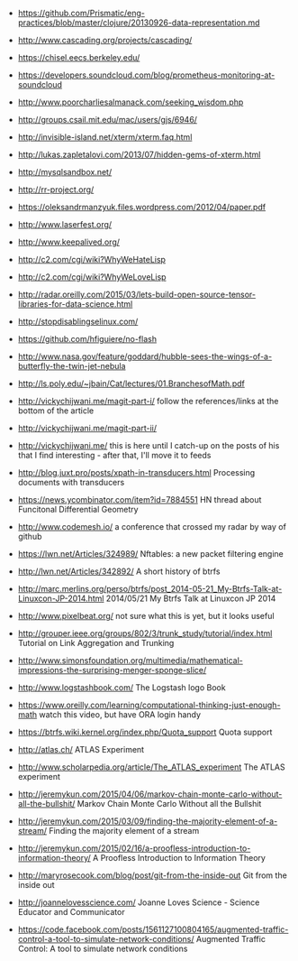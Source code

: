 - https://github.com/Prismatic/eng-practices/blob/master/clojure/20130926-data-representation.md
 - http://www.cascading.org/projects/cascading/
 - https://chisel.eecs.berkeley.edu/
 - https://developers.soundcloud.com/blog/prometheus-monitoring-at-soundcloud
 - http://www.poorcharliesalmanack.com/seeking_wisdom.php
 - http://groups.csail.mit.edu/mac/users/gjs/6946/
 - http://invisible-island.net/xterm/xterm.faq.html
 - http://lukas.zapletalovi.com/2013/07/hidden-gems-of-xterm.html
 - http://mysqlsandbox.net/
 - http://rr-project.org/
 - https://oleksandrmanzyuk.files.wordpress.com/2012/04/paper.pdf
 - http://www.laserfest.org/
 - http://www.keepalived.org/
 - http://c2.com/cgi/wiki?WhyWeHateLisp
 - http://c2.com/cgi/wiki?WhyWeLoveLisp
 - http://radar.oreilly.com/2015/03/lets-build-open-source-tensor-libraries-for-data-science.html
 - http://stopdisablingselinux.com/
 - https://github.com/hfiguiere/no-flash
 - http://www.nasa.gov/feature/goddard/hubble-sees-the-wings-of-a-butterfly-the-twin-jet-nebula
 - http://ls.poly.edu/~jbain/Cat/lectures/01.BranchesofMath.pdf

 - http://vickychijwani.me/magit-part-i/
   follow the references/links at the bottom of the article

 - http://vickychijwani.me/magit-part-ii/

 - http://vickychijwani.me/
   this is here until I catch-up on the posts of his that I find
   interesting - after that, I'll move it to feeds

 - http://blog.juxt.pro/posts/xpath-in-transducers.html
   Processing documents with transducers

 - https://news.ycombinator.com/item?id=7884551
   HN thread about Funcitonal Differential Geometry

 - http://www.codemesh.io/
   a conference that crossed my radar by way of github

 - https://lwn.net/Articles/324989/
   Nftables: a new packet filtering engine

 - http://lwn.net/Articles/342892/
   A short history of btrfs

 - http://marc.merlins.org/perso/btrfs/post_2014-05-21_My-Btrfs-Talk-at-Linuxcon-JP-2014.html
   2014/05/21 My Btrfs Talk at Linuxcon JP 2014

 - http://www.pixelbeat.org/
   not sure what this is yet, but it looks useful

 - http://grouper.ieee.org/groups/802/3/trunk_study/tutorial/index.html
   Tutorial on Link Aggregation and Trunking

 - http://www.simonsfoundation.org/multimedia/mathematical-impressions-the-surprising-menger-sponge-slice/

 - http://www.logstashbook.com/
   The Logstash logo Book

 - https://www.oreilly.com/learning/computational-thinking-just-enough-math
   watch this video, but have ORA login handy

 - https://btrfs.wiki.kernel.org/index.php/Quota_support
   Quota support

 - http://atlas.ch/
   ATLAS Experiment

 - http://www.scholarpedia.org/article/The_ATLAS_experiment
   The ATLAS experiment

 - http://jeremykun.com/2015/04/06/markov-chain-monte-carlo-without-all-the-bullshit/
   Markov Chain Monte Carlo Without all the Bullshit

 - http://jeremykun.com/2015/03/09/finding-the-majority-element-of-a-stream/
   Finding the majority element of a stream

 - http://jeremykun.com/2015/02/16/a-proofless-introduction-to-information-theory/
   A Proofless Introduction to Information Theory

 - http://maryrosecook.com/blog/post/git-from-the-inside-out
   Git from the inside out

 - http://joannelovesscience.com/
   Joanne Loves Science - Science Educator and Communicator

 - https://code.facebook.com/posts/1561127100804165/augmented-traffic-control-a-tool-to-simulate-network-conditions/
   Augmented Traffic Control: A tool to simulate network conditions
